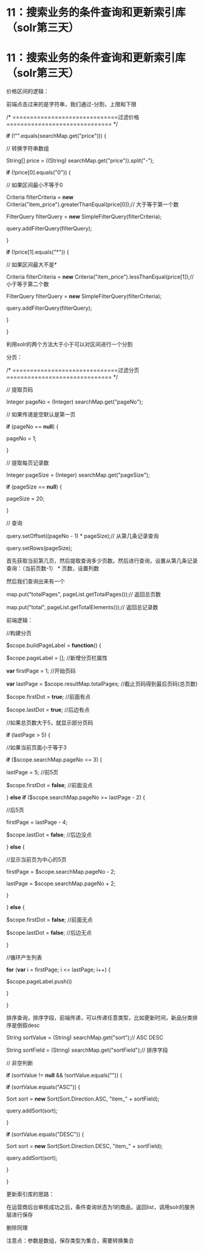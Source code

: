 # 11：搜索业务的条件查询和更新索引库（solr第三天）

# 11：搜索业务的条件查询和更新索引库（solr第三天）

价格区间的逻辑：

前端点击过来的是字符串，我们通过-分割，上限和下限

/* ==============================过滤价格============================== */

**if** (!"".equals(searchMap.get("price"))) {

// 转换字符串数组

String[] price = ((String) searchMap.get("price")).split("-");

**if** (!price[0].equals("0")) {

// 如果区间最小不等于0

Criteria filterCriteria = **new** Criteria("item_price").greaterThanEqual(price[0]);// 大于等于第一个数

FilterQuery filterQuery = **new** SimpleFilterQuery(filterCriteria);

query.addFilterQuery(filterQuery);

}

**if** (!price[1].equals("*")) {

// 如果区间最大不是*

Criteria filterCriteria = **new** Criteria("item_price").lessThanEqual(price[1]);// 小于等于第二个数

FilterQuery filterQuery = **new** SimpleFilterQuery(filterCriteria);

query.addFilterQuery(filterQuery);

}

}

利用solr的两个方法大于小于可以对区间进行一个分割

分页：

/* ==============================过滤分页============================== */

// 提取页码

Integer pageNo = (Integer) searchMap.get("pageNo");

// 如果传递是空默认是第一页

**if** (pageNo == **null**) {

pageNo = 1;

}

// 提取每页记录数

Integer pageSize = (Integer) searchMap.get("pageSize");

**if** (pageSize == **null**) {

pageSize = 20;

}

// 查询

query.setOffset((pageNo - 1) * pageSize);// 从第几条记录查询

query.setRows(pageSize);

首先获取当前第几页，然后提取查询多少页数。然后进行查询，设置从第几条记录查询：（当前页数-1） * 页数，设置列数

然后我们查询出来有一个

map.put("totalPages", pageList.getTotalPages());// 返回总页数

map.put("total", pageList.getTotalElements());// 返回总记录数

前端逻辑：

//构建分页

$scope.buildPageLabel = **function**() {

$scope.pageLabel = []; //新增分页栏属性

**var** firstPage = 1; //开始页码

**var** lastPage = $scope.resultMap.totalPages; //截止页码得到最后页码(总页数)

$scope.firstDot = **true**; //前面有点

$scope.lastDot = **true**; //后边有点

//如果总页数大于5，就显示部分页码

**if** (lastPage > 5) {

//如果当前页面小于等于3

**if** ($scope.searchMap.pageNo <= 3) {

lastPage = 5; //前5页

$scope.firstDot = **false**; //前面没点

} **else** **if** ($scope.searchMap.pageNo >= lastPage - 2) {

//后5页

firstPage = lastPage - 4;

$scope.lastDot = **false**; //后边没点

} **else** {

//显示当前页为中心的5页

firstPage = $scope.searchMap.pageNo - 2;

lastPage = $scope.searchMap.pageNo + 2;

}

} **else** {

$scope.firstDot = **false**; //前面无点

$scope.lastDot = **false**; //后边无点

}

//循环产生列表

**for** (**var** i = firstPage; i <= lastPage; i++) {

$scope.pageLabel.push(i)

}

}

排序查询，排序字段，前端传递，可以传递任意类型，比如更新时间，新品分类排序是倒叙desc

String sortValue = (String) searchMap.get("sort");// ASC DESC

String sortField = (String) searchMap.get("sortField");// 排序字段

// 非空判断

**if** (sortValue != **null** && !sortValue.equals("")) {

**if** (sortValue.equals("ASC")) {

Sort sort = **new** Sort(Sort.Direction.ASC, "item_" + sortField);

query.addSort(sort);

}

**if** (sortValue.equals("DESC")) {

Sort sort = **new** Sort(Sort.Direction.DESC, "item_" + sortField);

query.addSort(sort);

}

}

更新索引库的思路：

在运营商后台审核成功之后，条件查询状态为1的商品，返回list，调用solr的服务层进行保存

删除同理

注意点：参数是数组，保存类型为集合，需要转换集合